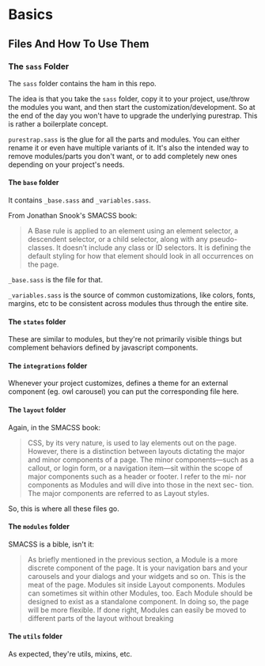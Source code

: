 # Basics

## Files And How To Use Them

### The `sass` Folder

The `sass` folder contains the ham in this repo.

The idea is that you take the `sass` folder, copy it to your project, use/throw the modules you want, and then start the customization/development. So at the end of the day you won't have to upgrade the underlying purestrap. This is rather a boilerplate concept.

`purestrap.sass` is the glue for all the parts and modules. You can either rename it or even have multiple variants of it. It's also the intended way to remove modules/parts you don't want, or to add completely new ones depending on your project's needs.

#### The `base` folder

It contains `_base.sass` and `_variables.sass`.

From Jonathan Snook's SMACSS book:

> A Base rule is applied to an element using an element selector, a
 descendent selector, or a child selector, along with any pseudo-
 classes. It doesn’t include any class or ID selectors. It is defining the default styling for how that element should look in all occurrences
 on the page.

`_base.sass` is the file for that.

`_variables.sass` is the source of common customizations, like colors, fonts, margins, etc to be consistent across modules thus through the entire site.

#### The `states` folder

These are similar to modules, but they're not primarily visible things but complement behaviors defined by javascript components.

#### The `integrations` folder

Whenever your project customizes, defines a theme for an external component (eg. owl carousel) you can put the corresponding file here.

#### The `layout` folder

Again, in the SMACSS book:

> CSS, by its very nature, is used to lay elements out on the page.
  However, there is a distinction between layouts dictating the major
  and minor components of a page. The minor components—such as
  a callout, or login form, or a navigation item—sit within the scope
  of major components such as a header or footer. I refer to the mi-
  nor components as Modules and will dive into those in the next sec-
  tion. The major components are referred to as Layout styles.

So, this is where all these files go.

#### The `modules` folder

SMACSS is a bible, isn't it:

> As briefly mentioned in the previous section, a Module is a more
  discrete component of the page. It is your navigation bars and your
  carousels and your dialogs and your widgets and so on. This is the
  meat of the page. Modules sit inside Layout components. Modules
  can sometimes sit within other Modules, too. Each Module should
  be designed to exist as a standalone component. In doing so, the
  page will be more flexible. If done right, Modules can easily be
  moved to different parts of the layout without breaking

#### The `utils` folder

As expected, they're utils, mixins, etc.